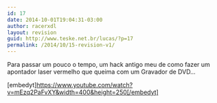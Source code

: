 ```yaml
---
id: 17
date: 2014-10-01T19:04:31-03:00
author: racerxdl
layout: revision
guid: http://www.teske.net.br/lucas/?p=17
permalink: /2014/10/15-revision-v1/
---
```

Para passar um pouco o tempo, um hack antigo meu de como fazer um apontador laser vermelho que queima com um Gravador de DVD&#8230;

[embedyt]https://www.youtube.com/watch?v=mEzq2PaFvXY&width=400&height=250[/embedyt]